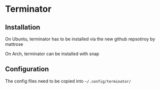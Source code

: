 # Terminator

## Installation

On Ubuntu, terminator has to be installed via the new github repsotiroy by mattrose

On Arch, terminator can be installed with snap

## Configuration

The config files need to be copied into `~/.config/terminator/`